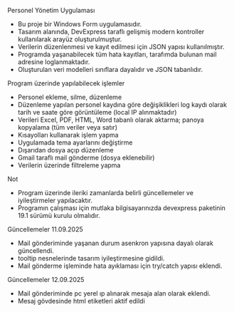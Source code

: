 Personel Yönetim Uygulaması


- Bu proje bir Windows Form uygulamasıdır.
- Tasarım alanında, DevExpress taraflı gelişmiş modern kontroller kullanılarak arayüz oluşturulmuştur.
- Verilerin düzenlenmesi ve kayıt edilmesi için JSON yapısı kullanılmıştır.
- Programda yaşanabilecek tüm hata kayıtları, tarafımda bulunan mail adresine loglanmaktadır.
- Oluşturulan veri modelleri sınıflara dayalıdır ve JSON tabanlıdır.


 Program üzerinde yapılabilecek işlemler

 
- Personel ekleme, silme, düzenleme
- Düzenleme yapılan personel kaydına göre değişiklikleri log kaydı olarak tarih ve saate göre görüntüleme (local IP alınmaktadır)
- Verileri Excel, PDF, HTML, Word tabanlı olarak aktarma; panoya kopyalama (tüm veriler veya satır)
- Kısayolları kullanarak işlem yapma
- Uygulamada tema ayarlarını değiştirme
- Dışarıdan dosya açıp düzenleme
- Gmail taraflı mail gönderme (dosya eklenebilir)
- Verilerin üzerinde filtreleme yapma
  
 Not

- Program üzerinde ileriki zamanlarda belirli güncellemeler ve iyileştirmeler yapılacaktır.
- Programın çalışması için mutlaka bilgisayarınızda devexpress paketinin 19.1 sürümü kurulu olmalıdır.
  

Güncellemeler 11.09.2025

- Mail gönderiminde yaşanan durum asenkron yapısına dayalı olarak güncellendi.
- tooltip nesnelerinde tasarım iyileştirmesine gidildi.
- Mail gönderme işleminde hata ayıklaması için try/catch yapısı eklendi.


Güncellemeler 12.09.2025

- Mail gönderiminde pc yerel ıp alınarak mesaja alan olarak eklendi.
- Mesaj gövdesinde html etiketleri aktif edildi

